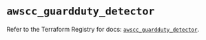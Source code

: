 # `awscc_guardduty_detector`

Refer to the Terraform Registry for docs: [`awscc_guardduty_detector`](https://registry.terraform.io/providers/hashicorp/awscc/0.70.0/docs/resources/guardduty_detector).

